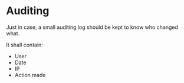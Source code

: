 # Auditing

Just in case, a small auditing log should be kept to know who changed what.

It shall contain:

* User
* Date
* IP
* Action made
